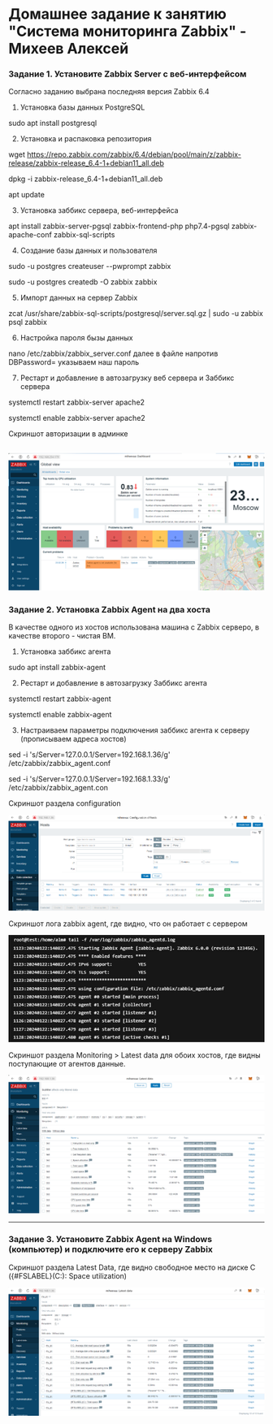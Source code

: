# Домашнее задание к занятию "Система мониторинга Zabbix" - Михеев Алексей
### Задание 1. Установите Zabbix Server с веб-интерфейсом

Согласно заданию выбрана последняя версия Zabbix 6.4

1. Установка базы данных PostgreSQL

sudo apt install postgresql


2. Установка и распаковка репозитория

wget https://repo.zabbix.com/zabbix/6.4/debian/pool/main/z/zabbix-release/zabbix-release_6.4-1+debian11_all.deb

dpkg -i zabbix-release_6.4-1+debian11_all.deb

apt update

3. Установка заббикс сервера, веб-интерфейса

apt install zabbix-server-pgsql zabbix-frontend-php php7.4-pgsql zabbix-apache-conf zabbix-sql-scripts


4. Создание базы данных и пользователя

sudo -u postgres createuser --pwprompt zabbix

sudo -u postgres createdb -O zabbix zabbix


5. Импорт данных на сервер Zabbix

zcat /usr/share/zabbix-sql-scripts/postgresql/server.sql.gz | sudo -u zabbix psql zabbix


6. Настройка пароля бызы данных

nano /etc/zabbix/zabbix_server.conf далее в файле напротив DBPassword= указываем наш пароль


7. Рестарт и добавление в автозагрузку веб сервера и Заббикс сервера

systemctl restart zabbix-server apache2

systemctl enable zabbix-server apache2

Скриншот авторизации в админке

![alt text](https://github.com/Alm798/zabbix-p1/blob/main/screen2.1.png)
---

### Задание 2. Установка Zabbix Agent на два хоста

В качестве одного из хостов использована машина с Zabbix серверо, в качестве второго - чистая ВМ.

1. Установка заббикс агента

sudo apt install zabbix-agent


2. Рестарт и добавление в автозагрузку Заббикс агента

systemctl restart zabbix-agent

systemctl enable zabbix-agent


3. Настраиваем параметры подключения заббикс агента к серверу (прописываем адреса хостов)

sed -i 's/Server=127.0.0.1/Server=192.168.1.36/g' /etc/zabbix/zabbix_agent.conf

sed -i 's/Server=127.0.0.1/Server=192.168.1.33/g' /etc/zabbix/zabbix_agent.con

Скриншот раздела configuration

![alt text](https://github.com/Alm798/zabbix-p1/blob/main/screen2.3.png)

Cкриншот лога zabbix agent, где видно, что он работает с сервером

![alt text](https://github.com/Alm798/zabbix-p1/blob/main/screen2.4.jpg)

Cкриншот раздела Monitoring > Latest data для обоих хостов, где видны поступающие от агентов данные.

![alt text](https://github.com/Alm798/zabbix-p1/blob/main/screen2.2.png)

---

### Задание 3. Установите Zabbix Agent на Windows (компьютер) и подключите его к серверу Zabbix

Cкриншот раздела Latest Data, где видно свободное место на диске C ({#FSLABEL}(C:): Space utilization)

![alt text](https://github.com/Alm798/zabbix-p1/blob/main/screen2.5.png)
